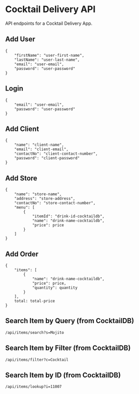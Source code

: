 # Cocktail Delivery API

API endpoints for a Cocktail Delivery App. 

## Add User

```
{
    "firstName": "user-first-name",
    "lastName": "user-last-name",
    "email": "user-email",
    "password": "user-password"
}
```

## Login

```
{
    "email": "user-email",
    "password": "user-password"
}
```

## Add Client

```
{
    "name": "client-name",
    "email": "client-email",
    "contactNo": "client-contact-number",
    "password": "client-password"
}
```

## Add Store

```
{
    "name": "store-name",
    "address": "store-address",
    "contactNo": "store-contact-number",
    "menu": [
        {
            "itemId": "drink-id-cocktaildb",
            "name": "drink-name-cocktaildb",
            "price": price
        }
    ]
}
```

## Add Order

```
{
    "items": [
        {
            "name": "drink-name-cocktaildb",
            "price": price,
            "quantity": quantity
        }
    ],
    total: total-price
}
```

## Search Item by Query (from CocktailDB)

```
/api/items/search?s=Mojito
```

## Search Item by Filter (from CocktailDB)

```
/api/items/filter?c=Cocktail
```

## Search Item by ID (from CocktailDB)

```
/api/items/lookup?i=11007
```
